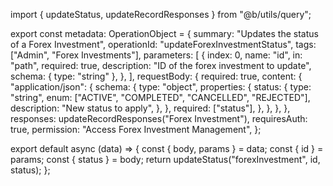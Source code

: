 import { updateStatus, updateRecordResponses } from "@b/utils/query";

export const metadata: OperationObject = {
  summary: "Updates the status of a Forex Investment",
  operationId: "updateForexInvestmentStatus",
  tags: ["Admin", "Forex Investments"],
  parameters: [
    {
      index: 0,
      name: "id",
      in: "path",
      required: true,
      description: "ID of the forex investment to update",
      schema: { type: "string" },
    },
  ],
  requestBody: {
    required: true,
    content: {
      "application/json": {
        schema: {
          type: "object",
          properties: {
            status: {
              type: "string",
              enum: ["ACTIVE", "COMPLETED", "CANCELLED", "REJECTED"],
              description: "New status to apply",
            },
          },
          required: ["status"],
        },
      },
    },
  },
  responses: updateRecordResponses("Forex Investment"),
  requiresAuth: true,
  permission: "Access Forex Investment Management",
};

export default async (data) => {
  const { body, params } = data;
  const { id } = params;
  const { status } = body;
  return updateStatus("forexInvestment", id, status);
};

